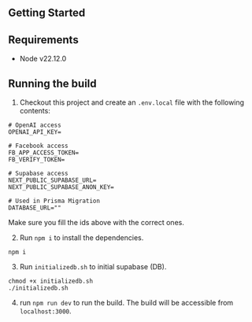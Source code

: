 ## Getting Started

## Requirements

* Node v22.12.0

## Running the build

1. Checkout this project and create an `.env.local` file with the following contents:

```
# OpenAI access
OPENAI_API_KEY=

# Facebook access
FB_APP_ACCESS_TOKEN=
FB_VERIFY_TOKEN=

# Supabase access
NEXT_PUBLIC_SUPABASE_URL=
NEXT_PUBLIC_SUPABASE_ANON_KEY=

# Used in Prisma Migration
DATABASE_URL=""

```

Make sure you fill the ids above with the correct ones.


2. Run `npm i` to install the dependencies.
```
npm i
```

3. Run `initializedb.sh` to initial supabase (DB).
```
chmod +x initializedb.sh
./initializedb.sh
```

4. run `npm run dev` to run the build. The build will be accessible from `localhost:3000`.
